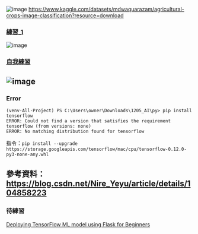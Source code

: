 

![image](https://user-images.githubusercontent.com/55220866/205585079-564d2053-4bf5-463c-883c-ab184242dbef.png)
https://www.kaggle.com/datasets/mdwaquarazam/agricultural-crops-image-classification?resource=download
### [練習_1](https://github.com/ChengHan16/Cs4high_4080E036/blob/master/Artificial%20Intelligence%E3%80%8A111-1%E3%80%8B/12-05/Code/1205_transfer_learning_with_hub.ipynb)
![image](https://user-images.githubusercontent.com/55220866/205577021-d4f629cc-aa68-4b8d-9d68-d1254f738f2c.png)
### [自我練習](https://github.com/ChengHan16/Cs4high_4080E036/blob/master/Artificial%20Intelligence%E3%80%8A111-1%E3%80%8B/12-05/Code/1205_transfer_learning_with_hub%20(1).ipynb)
![image](https://user-images.githubusercontent.com/55220866/205583716-8c2807d9-d0a8-4afb-90d8-679b64dd57c2.png)
---------------------------------------------------------------------------------------------------------------------------------------------------
### Error
```
(venv-All-Project) PS C:\Users\owner\Downloads\1205_AI\py> pip install tensorflow       
ERROR: Could not find a version that satisfies the requirement tensorflow (from versions: none)
ERROR: No matching distribution found for tensorflow
```

指令：`pip install --upgrade https://storage.googleapis.com/tensorflow/mac/cpu/tensorflow-0.12.0-py3-none-any.whl` <br>
 
參考資料：https://blog.csdn.net/Nire_Yeyu/article/details/104858223
---------------------------------------------------------------------------------------------------------------------------------------------------
### 待練習
[Deploying TensorFlow ML model using Flask for Beginners](https://www.gcptutorials.com/post/deploying-tensorflow-ml-model-using-flask-for-beginners)
